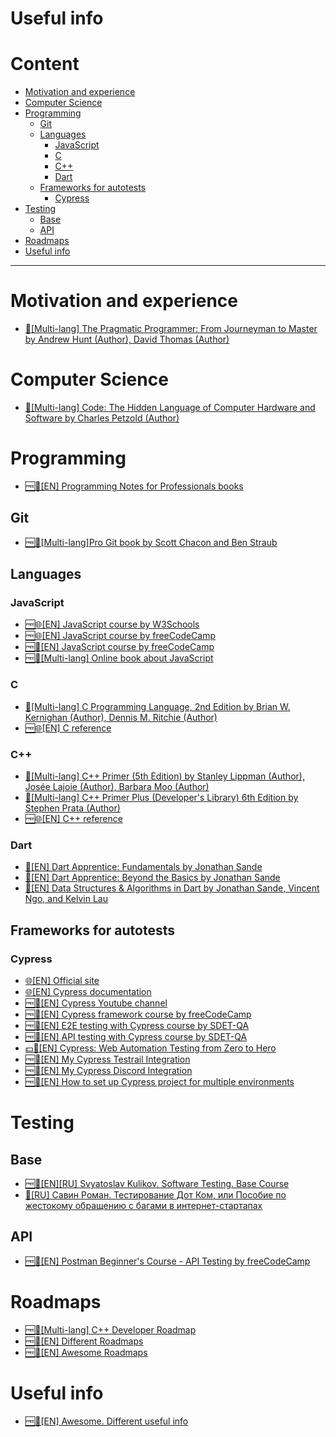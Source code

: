 <h1>Useful info</h1>

<h1>Content</h1>

- [Motivation and experience](#motivation-and-experience)
- [Computer Science](#computer-science)
- [Programming](#programming)
  - [Git](#git)
  - [Languages](#languages)
    - [JavaScript](#javascript)
    - [C](#c)
    - [C++](#c-1)
    - [Dart](#dart)
  - [Frameworks for autotests](#frameworks-for-autotests)
    - [Cypress](#cypress)
- [Testing](#testing)
  - [Base](#base)
  - [API](#api)
- [Roadmaps](#roadmaps)
- [Useful info](#useful-info)

---

# Motivation and experience

- [📖[Multi-lang] The Pragmatic Programmer: From Journeyman to Master by Andrew Hunt (Author), David Thomas (Author)](https://www.amazon.com/Pragmatic-Programmer-Journeyman-Master/dp/020161622X)

# Computer Science

- [📖[Multi-lang] Code: The Hidden Language of Computer Hardware and Software by Charles Petzold (Author)](https://www.amazon.com/Code-Language-Computer-Hardware-Software/dp/0735611319)

# Programming

- [🆓📖[EN] Programming Notes for Professionals books](https://books.goalkicker.com/)

## Git

- [🆓📖[Multi-lang]Pro Git book by Scott Chacon and Ben Straub](https://git-scm.com/book/en/v2)

## Languages
### JavaScript

- [🆓🌐[EN] JavaScript course by W3Schools](https://www.w3schools.com/js/)
- [🆓🌐[EN] JavaScript course by freeCodeCamp](https://www.freecodecamp.org/learn/javascript-algorithms-and-data-structures-v8/)
- [🆓🎥[EN] JavaScript course by freeCodeCamp](https://www.youtube.com/watch?v=PkZNo7MFNFg)
- [🆓📝[Multi-lang] Online book about JavaScript](https://javascript.info/)

### C

- [📖[Multi-lang] C Programming Language, 2nd Edition by Brian W. Kernighan (Author), Dennis M. Ritchie (Author)](https://www.amazon.com/Programming-Language-2nd-Brian-Kernighan/dp/0131103628)
- [🆓🌐[EN] C reference](https://en.cppreference.com/w/c)

### C++

- [📖[Multi-lang] C++ Primer (5th Edition) by Stanley Lippman (Author), Josée Lajoie (Author), Barbara Moo (Author)](https://www.amazon.com/Primer-5th-Stanley-B-Lippman/dp/0321714113)
- [📖[Multi-lang] C++ Primer Plus (Developer's Library) 6th Edition by Stephen Prata (Author)](https://www.amazon.com/Primer-Plus-6th-Developers-Library/dp/0321776402)
- [🆓🌐[EN] C++ reference](https://en.cppreference.com/w/cpp)

### Dart

- [📖[EN] Dart Apprentice: Fundamentals by Jonathan Sande](https://www.kodeco.com/books/dart-apprentice-fundamentals)
- [📖[EN] Dart Apprentice: Beyond the Basics by Jonathan Sande](https://www.kodeco.com/books/dart-apprentice-beyond-the-basics)
- [📖[EN] Data Structures & Algorithms in Dart by Jonathan Sande, Vincent Ngo, and Kelvin Lau](https://www.kodeco.com/books/data-structures-algorithms-in-dart)

## Frameworks for autotests
### Cypress

- [🌐[EN] Official site](https://www.cypress.io/)
- [🌐[EN] Cypress documentation](https://docs.cypress.io/guides/overview/why-cypress)
- [🆓🎥[EN] Cypress Youtube channel](https://www.youtube.com/@Cypressio)
- [🆓🎥[EN] Cypress framework course by freeCodeCamp](https://www.youtube.com/watch?v=u8vMu7viCm8&t=2735s)
- [🆓🎥[EN] E2E testing with Cypress course by SDET-QA](https://www.youtube.com/watch?v=69SFwgWHUig&list=PLUDwpEzHYYLvA7QFkC1C0y0pDPqYS56iU&index=1)
- [🆓🎥[EN] API testing with Cypress course by SDET-QA](https://www.youtube.com/watch?v=zWO1-XkhaRw&list=PLUDwpEzHYYLtoD-O_KzRrLngmEG7BBb1n&index=1)
- [💵🎥[EN] Cypress: Web Automation Testing from Zero to Hero](https://www.udemy.com/course/cypress-web-automation-testing-from-zero-to-hero/)
- [🆓📂[EN] My Cypress Testrail Integration](https://github.com/Smoliarick/cypress-testrail-integration)
- [🆓📂[EN] My Cypress Discord Integration](https://github.com/Smoliarick/cypress-discord-webhook-integration)
- [🆓📝[EN] How to set up Cypress project for multiple environments](https://dev.to/smoliarick/how-to-run-autotests-for-several-environments-separate-in-one-cypress-project-cypress-project-monorepo-28pk)

# Testing
## Base

- [🆓📖[EN][RU] Svyatoslav Kulikov. Software Testing. Base Course](https://svyatoslav.biz/software_testing_book/)
- [📖[RU] Савин Роман. Тестирование Дот Ком, или Пособие по жестокому обращению с багами в интернет-стартапах](https://www.ozon.ru/product/testirovanie-dot-kom-ili-posobie-po-zhestokomu-obrashcheniyu-s-bagami-v-internet-startapah-148629526)

## API

- [🆓🎥[EN] Postman Beginner's Course - API Testing by freeCodeCamp](https://www.youtube.com/watch?v=VywxIQ2ZXw4&list=LL&index=2&ab_channel=freeCodeCamp.org)

# Roadmaps

- [🆓📂[Multi-lang] C++ Developer Roadmap](https://github.com/salmer/CppDeveloperRoadmap)
- [🆓📂[EN] Different Roadmaps](https://github.com/kamranahmedse/developer-roadmap)
- [🆓📂[EN] Awesome Roadmaps](https://github.com/liuchong/awesome-roadmaps)

# Useful info

- [🆓📂[EN] Awesome. Different useful info](https://github.com/sindresorhus/awesome)